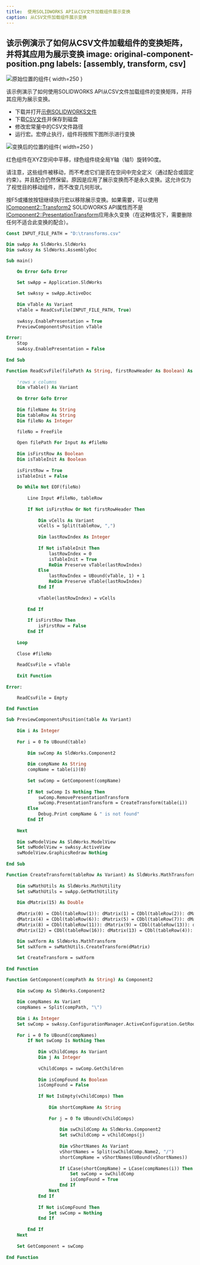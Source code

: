 ```yaml
---
title:  使用SOLIDWORKS API从CSV文件加载组件展示变换
caption: 从CSV文件加载组件展示变换
---
```

 该示例演示了如何从CSV文件加载组件的变换矩阵，并将其应用为展示变换
image: original-component-position.png
labels: [assembly, transform, csv]
---
![原始位置的组件](original-component-position.png){ width=250 }

该示例演示了如何使用SOLIDWORKS API从CSV文件加载组件的变换矩阵，并将其应用为展示变换。

* 下载并打开[示例SOLIDWORKS文件](presentation-transform-example.zip)
* 下载[CSV文件](transforms.csv)并保存到磁盘
* 修改宏常量中的CSV文件路径
* 运行宏。宏停止执行，组件将按照下图所示进行变换

![变换后的位置的组件](trasnsformed-component-position.png){ width=250 }

红色组件在XYZ空间中平移，绿色组件绕全局Y轴（轴1）旋转90度。

请注意，这些组件被移动，而不考虑它们是否在空间中完全定义（通过配合或固定约束）。并且配合仍然保留。原因是应用了展示变换而不是永久变换。这允许仅为了视觉目的移动组件，而不改变几何形状。

按F5或播放按钮继续执行宏以移除展示变换。如果需要，可以使用[IComponent2::Transform2](https://help.solidworks.com/2012/english/api/sldworksapi/SolidWorks.Interop.sldworks~SolidWorks.Interop.sldworks.IComponent2~Transform2.html) SOLIDWORKS API属性而不是[IComponent2::PresentationTransform](https://help.solidworks.com/2012/english/api/sldworksapi/solidworks.interop.sldworks~solidworks.interop.sldworks.icomponent2~presentationtransform.html)应用永久变换（在这种情况下，需要删除任何不适合此变换的配合）。

~~~ vb
Const INPUT_FILE_PATH = "D:\transforms.csv"

Dim swApp As SldWorks.SldWorks
Dim swAssy As SldWorks.AssemblyDoc

Sub main()

    On Error GoTo Error

    Set swApp = Application.SldWorks
    
    Set swAssy = swApp.ActiveDoc
    
    Dim vTable As Variant
    vTable = ReadCsvFile(INPUT_FILE_PATH, True)
    
    swAssy.EnablePresentation = True
    PreviewComponentsPosition vTable
    
Error:
    Stop
    swAssy.EnablePresentation = False
        
End Sub

Function ReadCsvFile(filePath As String, firstRowHeader As Boolean) As Variant
    
    'rows x columns
    Dim vTable() As Variant
    
    On Error GoTo Error
    
    Dim fileName As String
    Dim tableRow As String
    Dim fileNo As Integer

    fileNo = FreeFile
    
    Open filePath For Input As #fileNo
    
    Dim isFirstRow As Boolean
    Dim isTableInit As Boolean
    
    isFirstRow = True
    isTableInit = False
    
    Do While Not EOF(fileNo)
        
        Line Input #fileNo, tableRow
            
        If Not isFirstRow Or Not firstRowHeader Then
            
            Dim vCells As Variant
            vCells = Split(tableRow, ",")
            
            Dim lastRowIndex As Integer
            
            If Not isTableInit Then
                lastRowIndex = 0
                isTableInit = True
                ReDim Preserve vTable(lastRowIndex)
            Else
                lastRowIndex = UBound(vTable, 1) + 1
                ReDim Preserve vTable(lastRowIndex)
            End If
            
            vTable(lastRowIndex) = vCells
            
        End If
        
        If isFirstRow Then
            isFirstRow = False
        End If
    
    Loop
    
    Close #fileNo
    
    ReadCsvFile = vTable
    
    Exit Function
    
Error:

    ReadCsvFile = Empty
    
End Function

Sub PreviewComponentsPosition(table As Variant)
    
    Dim i As Integer
    
    For i = 0 To UBound(table)
    
        Dim swComp As SldWorks.Component2
        
        Dim compName As String
        compName = table(i)(0)
        
        Set swComp = GetComponent(compName)
        
        If Not swComp Is Nothing Then
            swComp.RemovePresentationTransform
            swComp.PresentationTransform = CreateTransform(table(i))
        Else
            Debug.Print compName & " is not found"
        End If
        
    Next
    
    Dim swModelView As SldWorks.ModelView
    Set swModelView = swAssy.ActiveView
    swModelView.GraphicsRedraw Nothing
    
End Sub

Function CreateTransform(tableRow As Variant) As SldWorks.MathTransform
    
    Dim swMathUtils As SldWorks.MathUtility
    Set swMathUtils = swApp.GetMathUtility
    
    Dim dMatrix(15) As Double
    
    dMatrix(0) = CDbl(tableRow(1)): dMatrix(1) = CDbl(tableRow(2)): dMatrix(2) = CDbl(tableRow(3)): dMatrix(3) = CDbl(tableRow(5))
    dMatrix(4) = CDbl(tableRow(6)): dMatrix(5) = CDbl(tableRow(7)): dMatrix(6) = CDbl(tableRow(9)): dMatrix(7) = CDbl(tableRow(10))
    dMatrix(8) = CDbl(tableRow(11)): dMatrix(9) = CDbl(tableRow(13)): dMatrix(10) = CDbl(tableRow(14)): dMatrix(11) = CDbl(tableRow(15))
    dMatrix(12) = CDbl(tableRow(16)): dMatrix(13) = CDbl(tableRow(4)): dMatrix(14) = CDbl(tableRow(8)): dMatrix(15) = CDbl(tableRow(12))
    
    Dim swXform As SldWorks.MathTransform
    Set swXform = swMathUtils.CreateTransform(dMatrix)

    Set CreateTransform = swXform
    
End Function

Function GetComponent(compPath As String) As Component2
    
    Dim swComp As SldWorks.Component2
    
    Dim compNames As Variant
    compNames = Split(compPath, "\")
    
    Dim i As Integer
    Set swComp = swAssy.ConfigurationManager.ActiveConfiguration.GetRootComponent()
    
    For i = 0 To UBound(compNames)
        If Not swComp Is Nothing Then
            
            Dim vChildComps As Variant
            Dim j As Integer
            
            vChildComps = swComp.GetChildren
            
            Dim isCompFound As Boolean
            isCompFound = False
            
            If Not IsEmpty(vChildComps) Then
                
                Dim shortCompName As String
                
                For j = 0 To UBound(vChildComps)
                    
                    Dim swChildComp As SldWorks.Component2
                    Set swChildComp = vChildComps(j)
                    
                    Dim vShortNames As Variant
                    vShortNames = Split(swChildComp.Name2, "/")
                    shortCompName = vShortNames(UBound(vShortNames))
                    
                    If LCase(shortCompName) = LCase(compNames(i)) Then
                        Set swComp = swChildComp
                        isCompFound = True
                    End If
                Next
            End If
            
            If Not isCompFound Then
                Set swComp = Nothing
            End If
            
        End If
    Next
    
    Set GetComponent = swComp
    
End Function

~~~